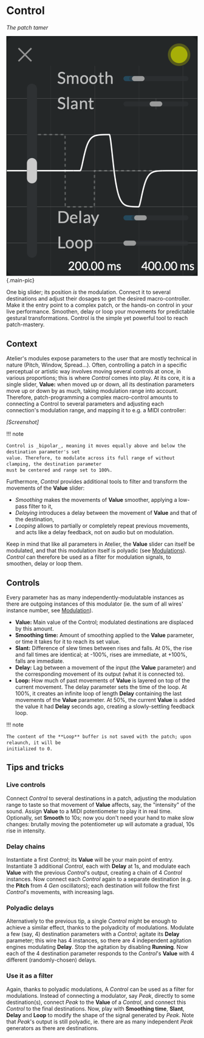 # Control

_The patch tamer_

![Screenshot of the Control module](../assets/images/control.png){.main-pic}

One big slider; its position _is_ the modulation. Connect it to several destinations and
adjust their dosages to get the desired macro-controller. Make it the entry point to a complex
patch, or the hands-on control in your live performance. Smoothen, delay or loop your movements for
predictable gestural transformations. Control is the simple yet powerful tool to reach
patch-mastery.

## Context

Atelier's modules expose parameters to the user that are mostly technical in nature (Pitch, Window,
Spread...). Often, controlling a patch in a specific perceptual or artistic way involves moving
several controls at once, in various proportions; this is where _Control_ comes into play. At its
core, it is a single slider, **Value:** when moved up or down, all its destination parameters move
up or down by as much, taking modulation range into account. Therefore, patch-programming a complex
macro-control amounts to connecting a Control to several parameters and adjusting each connection's
modulation range, and mapping it to e.g. a MIDI controller:

_[Screenshot]_

!!! note

    Control is _bipolar_, meaning it moves equally above and below the destination parameter's set
    value. Therefore, to modulate across its full range of without clamping, the destination parameter
    must be centered and range set to 100%.

Furthermore, _Control_ provides additional tools to filter and transform the movements of the
**Value** slider:

* _Smoothing_ makes the movements of **Value** smoother, applying a low-pass filter to it,
* _Delaying_ introduces a delay between the movement of **Value** and that of the destination,
* _Looping_ allows to partially or completely repeat previous movements, and acts like a delay
  feedback, not on audio but on modulation.

Keep in mind that like all parameters in Atelier, the **Value** slider can itself be modulated, and
that this modulation itself is polyadic (see [Modulations](../atelier/modulation.md)). _Control_ can
therefore be used as a filter for modulation signals, to smoothen, delay or loop them.

## Controls

Every parameter has as many independently-modulatable instances as there are outgoing instances of
this modulator (ie. the sum of all wires' instance number, see
[Modulation](../atelier/modulation.md)).

* **Value:** Main value of the Control; modulated destinations are displaced by this amount.
* **Smoothing time:** Amount of smoothing applied to the **Value** parameter, or time it takes for
  it to reach its set value.
* **Slant:** Difference of slew times between rises and falls. At 0%, the rise and fall times are
  identical; at -100%, rises are immediate, at +100%, falls are immediate.
* **Delay:** Lag between a movement of the input (the **Value** parameter) and the corresponding
  movement of its output (what it is connected to).
* **Loop:** How much of past movements of **Value** is layered on top of the current movement. The
  delay parameter sets the time of the loop. At 100%, it creates an infinite loop of length
  **Delay** containing the last movements of the **Value** parameter. At 50%, the current **Value**
  is added the value it had **Delay** seconds ago, creating a slowly-settling feedback loop.

!!! note

    The content of the **Loop** buffer is not saved with the patch; upon relaunch, it will be
    initialized to 0.

## Tips and tricks

### Live controls

Connect _Control_ to several destinations in a patch, adjusting the modulation range to taste so
that movement of **Value** affects, say, the "intensity" of the sound. Assign **Value** to a MIDI
potentiometer to play it in real time. Optionally, set **Smooth** to 10s; now you don't need your
hand to make slow changes: brutally moving the potentiometer up will automate a gradual, 10s rise in
intensity.

### Delay chains

Instantiate a first _Control_; its **Value** will be your main point of entry. Instantiate 3
additional _Control_, each with **Delay** at 1s, and modulate each **Value** with the previous
_Control_'s output, creating a chain of 4 _Control_ instances. Now connect each _Control_ again to a
separate destination (e.g. the **Pitch** from 4 _Gen_ oscillators); each destination will follow the
first _Control_'s movements, with increasing lags.

### Polyadic delays

Alternatively to the previous tip, a single _Control_ might be enough to achieve a similar effect,
thanks to the polyadicity of modulations. Modulate a few (say, 4) destination parameters with a
_Control_; agitate its **Delay** parameter; this wire has 4 instances, so there are 4 independent
agitation engines modulating **Delay**. Stop the agitation by disabling **Running**. Now each of the
4 destination parameter responds to the _Control_'s **Value** with 4 different (randomly-chosen)
delays.

### Use it as a filter

Again, thanks to polyadic modulations, A _Control_ can be used as a filter for modulations. Instead
of connecting a modulator, say _Peak_, directly to some destination(s), connect _Peak_ to the
**Value** of a _Control_, and connect this _Control_ to the final destinations. Now, play with
**Smoothing time**, **Slant**, **Delay** and **Loop** to modify the shape of the signal generated by
_Peak_. Note that _Peak_'s output is still polyadic, ie. there are as many independent _Peak_
generators as there are destinations.
